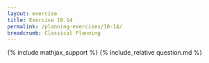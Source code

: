 ```yaml
---
layout: exercise
title: Exercise 10.14
permalink: /planning-exercises/10-14/
breadcrumb: Classical Planning
---
```


{% include mathjax_support %}
{% include_relative question.md %}

